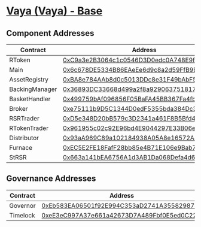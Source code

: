 # [Vaya (Vaya) - Base](https://basescan.org/address/0xC9a3e2B3064c1c0546D3D0edc0A748E9f93Cf18d)
## Component Addresses
| Contract | Address | Implementation | Version |
| --- | --- | --- | --- |
| RToken | [0xC9a3e2B3064c1c0546D3D0edc0A748E9f93Cf18d](https://basescan.org/address/0xC9a3e2B3064c1c0546D3D0edc0A748E9f93Cf18d) |[0xa42850a760151bb3acf17e7f8643eb4d864bf7a6](https://basescan.org/address/0xa42850a760151bb3acf17e7f8643eb4d864bf7a6#code) | 3.0.0 |
| Main | [0x6c678DE5334B86EAeEe6d9c8a2d59FfB9E4167F2](https://basescan.org/address/0x6c678DE5334B86EAeEe6d9c8a2d59FfB9E4167F2) |[0x1d6d0b74e7a701ae5c2e11967b242e9861275143](https://basescan.org/address/0x1d6d0b74e7a701ae5c2e11967b242e9861275143#code) | 3.0.0 |
| AssetRegistry | [0xBA8e784AAb8d0c5013DDc8e31F49bAbF53Eccf22](https://basescan.org/address/0xBA8e784AAb8d0c5013DDc8e31F49bAbF53Eccf22) |[0x9c387fc258061bd3e02c851f36ae227db03a396c](https://basescan.org/address/0x9c387fc258061bd3e02c851f36ae227db03a396c#code) | 3.0.0 |
| BackingManager | [0x36893DC33668d499a2f8a929063751817677A3A7](https://basescan.org/address/0x36893DC33668d499a2f8a929063751817677A3A7) |[0x8569d60df34354cdd1115b90de832845b31c28d2](https://basescan.org/address/0x8569d60df34354cdd1115b90de832845b31c28d2#code) | 3.0.1 |
| BasketHandler | [0x499759bAf096856F05BaFA45BB367Fa4fbE4d920](https://basescan.org/address/0x499759bAf096856F05BaFA45BB367Fa4fbE4d920) |[0x25e92785c1ac01b397224e0534f3d626868a1cbf](https://basescan.org/address/0x25e92785c1ac01b397224e0534f3d626868a1cbf#code) | 3.0.0 |
| Broker | [0xe75111b9D5C1344D0edF5355bda384Dc36eB3F7e](https://basescan.org/address/0xe75111b9D5C1344D0edF5355bda384Dc36eB3F7e) |[0x12c3bb1b0da85fdae0137ae8fde901f7d0e106ba](https://basescan.org/address/0x12c3bb1b0da85fdae0137ae8fde901f7d0e106ba#code) | 3.0.0 |
| RSRTrader | [0xD5e348D20bB579c3D2341a461F8B5Bfd4C762090](https://basescan.org/address/0xD5e348D20bB579c3D2341a461F8B5Bfd4C762090) |[0xf4c5d33dabb9d4681ed9b83618d629ba1006ae16](https://basescan.org/address/0xf4c5d33dabb9d4681ed9b83618d629ba1006ae16#code) | 3.0.1 |
| RTokenTrader | [0x961955c02c92E96bd4E9044297E33B06e5652eE9](https://basescan.org/address/0x961955c02c92E96bd4E9044297E33B06e5652eE9) |[0xf4c5d33dabb9d4681ed9b83618d629ba1006ae16](https://basescan.org/address/0xf4c5d33dabb9d4681ed9b83618d629ba1006ae16#code) | 3.0.1 |
| Distributor | [0x93aA969C89a102184938A05A8e16572A4DeB5873](https://basescan.org/address/0x93aA969C89a102184938A05A8e16572A4DeB5873) |[0xd31de64957b79435bfc702044590ac417e02c19b](https://basescan.org/address/0xd31de64957b79435bfc702044590ac417e02c19b#code) | 3.0.0 |
| Furnace | [0xEC5E2FE18FafF28bb85e4B71E106e9Bab7412783](https://basescan.org/address/0xEC5E2FE18FafF28bb85e4B71E106e9Bab7412783) |[0x45d7dfe976cdf80962d863a66918346a457b87bd](https://basescan.org/address/0x45d7dfe976cdf80962d863a66918346a457b87bd#code) | 3.0.0 |
| StRSR | [0x663a141bEA6756A1d3AB1Da068Defa4d6b523FbE](https://basescan.org/address/0x663a141bEA6756A1d3AB1Da068Defa4d6b523FbE) |[0x53321f03a7cce52413515dfd0527e0163ec69a46](https://basescan.org/address/0x53321f03a7cce52413515dfd0527e0163ec69a46#code) | 3.0.0 |


## Governance Addresses
| Contract | Address |
| --- | --- |
| Governor | [0xEb583EA06501f92E994C353aD2741A35582987aA](https://basescan.org/address/0xEb583EA06501f92E994C353aD2741A35582987aA) |
| Timelock | [0xeE3eC997A37e661a42673D7A489Fbf0E5ed0C223](https://basescan.org/address/0xeE3eC997A37e661a42673D7A489Fbf0E5ed0C223) |

        